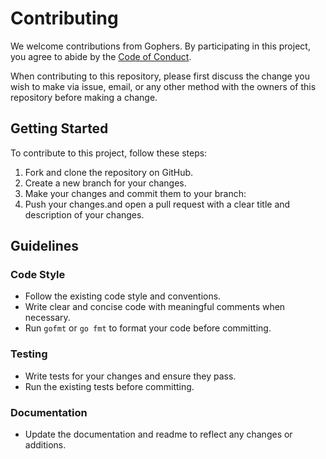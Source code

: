 # Contributing
We welcome contributions from Gophers. By participating in this project, you agree to abide by the [Code of Conduct](CODE_OF_CONDUCT.md).

When contributing to this repository, please first discuss the change you wish to make via issue,
email, or any other method with the owners of this repository before making a change. 

## Getting Started

To contribute to this project, follow these steps:

1. Fork and clone the repository on GitHub.
2. Create a new branch for your changes.
3. Make your changes and commit them to your branch:
4. Push your changes.and open a pull request with a clear title and description of your changes.

## Guidelines

### Code Style

- Follow the existing code style and conventions.
- Write clear and concise code with meaningful comments when necessary.
- Run `gofmt` or `go fmt` to format your code before committing.

### Testing

- Write tests for your changes and ensure they pass.
- Run the existing tests before committing.

### Documentation

- Update the documentation and readme to reflect any changes or additions.

